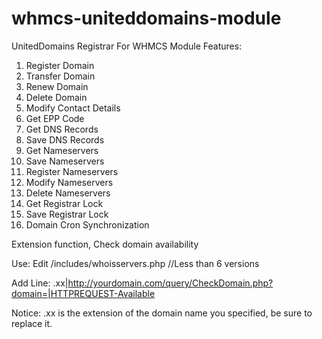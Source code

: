 # whmcs-uniteddomains-module
UnitedDomains Registrar For WHMCS
Module Features:
1. Register Domain
2. Transfer Domain
3. Renew Domain
4. Delete Domain
5. Modify Contact Details
6. Get EPP Code
7. Get DNS Records
8. Save DNS Records
9. Get Nameservers
10. Save Nameservers
11. Register Nameservers
12. Modify Nameservers
13. Delete Nameservers
14. Get Registrar Lock
14. Save Registrar Lock
15. Domain Cron Synchronization

Extension function, Check domain availability

Use: Edit /includes/whoisservers.php      //Less than 6 versions

Add Line: .xx|http://yourdomain.com/query/CheckDomain.php?domain=|HTTPREQUEST-Available

Notice: .xx is the extension of the domain name you specified, be sure to replace it.
